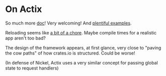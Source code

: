 # On Actix

So much more [doc](https://actix.rs/docs/)! Very welcoming! And [plentiful examples](https://github.com/actix/examples).

Reloading seems like [a bit of a chore](https://actix.rs/docs/autoreload/). Maybe compile times for a realistic app aren't too bad?

The design of the framework appears, at first glance, very close to "paving the cow paths" of how crates.io is structured. Could be worse!

(In defense of Nickel, Actix uses a very similar concept for passing global state to request handlers)